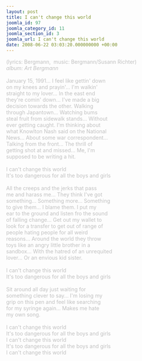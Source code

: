 ```yaml
---
layout: post
title: I can't change this world
joomla_id: 97
joomla_category_id: 11
joomla_section_id: 3
joomla_url: I can't change this world
date: 2008-06-22 03:03:20.000000000 +00:00
---
```

<span style="color: #c0c0c0">(lyrics: Bergmann, &nbsp;music: Bergmann/Susann Richter)<br /><i>album: Art Bergmann</i><br /><br />January 15, 1991... I feel like gettin' down<br />on my knees and prayin'... I'm walkin' <br />straight to my lover... In the east end <br />they're comin' down... I've made a big <br />decision towards the other. Walking <br />through Japantown... Watching bums <br />steal fruit from sidewalk stands... Without <br />ever getting caught. I'm thinking about<br />what Knowlton Nash said on the National <br />News... About some war correspondent... <br />Talking from the front... The thrill of <br />getting shot at and missed... Me, I'm <br />supposed to be writing a hit.<br /><br />I can't change this world<br />It's too dangerous for all the boys and girls<br /><br />All the creeps and the jerks that pass <br />me and harass me... They think I've got <br />something... Something more... Something <br />to give them... I blame them. I put my <br />ear to the ground and listen fro the sound <br />of falling change... Get out my wallet to <br />look for a transfer to get out of range of <br />people hating people for all weird <br />reasons... Around the world they throw <br />toys like an angry little brother in a <br />sandbox... With the hatred of an unrequited <br />lover... Or an envious kid sister.<br /><br />I can't change this world<br />It's too dangerous for all the boys and girls<br /><br />Sit around all day just waiting for <br />something clever to say... I'm losing my <br />grip on this pen and feel like searching <br />for my syringe again... Makes me hate <br />my own song.<br /><br />I can't change this world<br />It's too dangerous for all the boys and girls<br />I can't change this world<br />It's too dangerous for all the boys and girls<br />I can't change this world</span>
